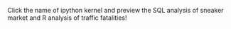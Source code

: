 Click the name of ipython kernel and preview the SQL analysis of sneaker market and R analysis of traffic fatalities!
